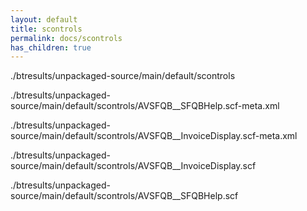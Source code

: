 ```yaml
---
layout: default
title: scontrols
permalink: docs/scontrols
has_children: true
---
```




./btresults/unpackaged-source/main/default/scontrols

./btresults/unpackaged-source/main/default/scontrols/AVSFQB__SFQBHelp.scf-meta.xml

./btresults/unpackaged-source/main/default/scontrols/AVSFQB__InvoiceDisplay.scf-meta.xml

./btresults/unpackaged-source/main/default/scontrols/AVSFQB__InvoiceDisplay.scf

./btresults/unpackaged-source/main/default/scontrols/AVSFQB__SFQBHelp.scf

